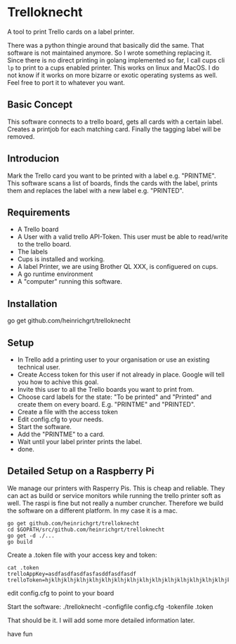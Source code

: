 # Trelloknecht
A tool to print Trello cards on a label printer.

There was a python thingie around that basically did the same. That software is not maintained anymore.  So I wrote something replacing it. Since there is no direct printing in golang implemented so far, I call cups cli `lp` to print to a cups enabled printer. This works on linux and MacOS. I do not know if it works on more bizarre or exotic operating systems as well. Feel free to port it to whatever you want. 

## Basic Concept
This software connects to a trello board, gets all cards with a certain label. Creates a printjob for each matching card. Finally the tagging label will be removed. 

## Introducion
Mark the Trello card you want to be printed with a label e.g. "PRINTME". This software scans a list of boards, finds the cards with the label, prints them and replaces the label with a new label e.g. "PRINTED". 

## Requirements
- A Trello board
- A User with a valid trello API-Token. This user must be able to read/write to the trello board.
- The labels 
- Cups is installed and working. 
- A label Printer, we are using Brother QL XXX, is configuered on cups. 
- A go runtime environment 
- A "computer" running this software. 


## Installation 

go get github.com/heinrichgrt/trelloknecht


## Setup
- In Trello add a printing user to your organisation or use an existing technical user.
- Create Access token for this user if not already in place. Google will tell you how to achive this goal. 
- Invite this user to all the Trello boards you want to print from.
- Choose card labels for the state: "To be printed" and "Printed" and create them on every board. E.g. "PRINTME" and "PRINTED". 
- Create a file with the access token
- Edit config.cfg to your needs. 
- Start the software. 
- Add the "PRINTME" to a card. 
- Wait until your label printer prints the label. 
- done. 

## Detailed Setup on a Raspberry Pi
We manage our printers with Rasperry Pis. This is cheap and reliable. They can act as build or service monitors while running the trello printer soft as well. The raspi is fine but not really a number cruncher. Therefore we build the software on a different platform. In my case it is a mac. 

``` 
go get github.com/heinrichgrt/trelloknecht
cd $GOPATH/src/github.com/heinrichgrt/trelloknecht
go get -d ./...
go build 
```
Create a .token file with your access key and token:
```
cat .token
trelloAppKey=asdfasdfasdfasfasddfasdfasdf
trelloToken=hjklhjklhjklhjklhjklhjklhjklhjklhjklhjklhjklhjklhjklhjklhjkl
```
edit config.cfg to point to your board

Start the software:
./trelloknecht -configfile config.cfg -tokenfile .token 

That should be it. I will add some more detailed information later.

have fun

